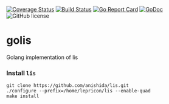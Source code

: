 [![Coverage Status](https://coveralls.io/repos/github/Konstantin8105/golis/badge.svg?branch=master)](https://coveralls.io/github/Konstantin8105/golis?branch=master)
[![Build Status](https://travis-ci.org/Konstantin8105/golis.svg?branch=master)](https://travis-ci.org/Konstantin8105/golis)
[![Go Report Card](https://goreportcard.com/badge/github.com/Konstantin8105/golis)](https://goreportcard.com/report/github.com/Konstantin8105/golis)
[![GoDoc](https://godoc.org/github.com/Konstantin8105/golis?status.svg)](https://godoc.org/github.com/Konstantin8105/golis)
![GitHub license](https://img.shields.io/badge/license-MIT-blue.svg)

# golis
Golang implementation of lis

### Install `lis`

```
git clone https://github.com/anishida/lis.git
./configure --prefix=/home/lepricon/lis --enable-quad
make install
```

